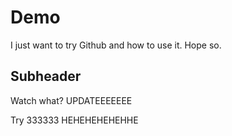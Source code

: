 # Demo

I just want to try Github and how to use it. Hope so.

## Subheader

Watch what? UPDATEEEEEEE

Try 333333 HEHEHEHEHEHHE